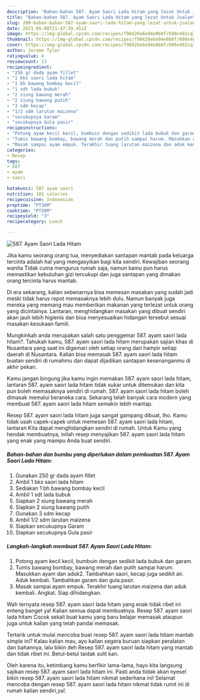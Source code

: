 ```yaml
---
description: "Bahan-bahan 587. Ayam Saori Lada Hitam yang lezat Untuk Jualan"
title: "Bahan-bahan 587. Ayam Saori Lada Hitam yang lezat Untuk Jualan"
slug: 200-bahan-bahan-587-ayam-saori-lada-hitam-yang-lezat-untuk-jualan
date: 2021-05-08T21:47:39.451Z
image: https://img-global.cpcdn.com/recipes/f98426e6e94e0b0f/680x482cq70/587-ayam-saori-lada-hitam-foto-resep-utama.jpg
thumbnail: https://img-global.cpcdn.com/recipes/f98426e6e94e0b0f/680x482cq70/587-ayam-saori-lada-hitam-foto-resep-utama.jpg
cover: https://img-global.cpcdn.com/recipes/f98426e6e94e0b0f/680x482cq70/587-ayam-saori-lada-hitam-foto-resep-utama.jpg
author: Jerome Tyler
ratingvalue: 4
reviewcount: 13
recipeingredient:
- "250 gr dada ayam fillet"
- "1 bks saori lada hitam"
- "1 bh bawang bombay kecil"
- "1 sdt lada bubuk"
- "2 siung bawang merah"
- "2 siung bawang putih"
- "3 sdm kecap"
- "1/2 sdm larutan maizena"
- "secukupnya Garam"
- "secukupnya Gula pasir"
recipeinstructions:
- "Potong ayam kecil kecil, bumbuin dengan sedikit lada bubuk dan garam."
- "Tumis bawang bombay, bawang merah dan putih sampai harum. Masukkan ayam dan aduk2. Tambahkan saori, kecap juga sedikit air. Aduk kembali. Tambahkan garam dan gula.pasir."
- "Masak sampai ayam empuk. Terakhir tuang larutan maizena dan aduk kembali. Angkat. Siap dihidangkan."
categories:
- Resep
tags:
- 587
- ayam
- saori

katakunci: 587 ayam saori 
nutrition: 101 calories
recipecuisine: Indonesian
preptime: "PT36M"
cooktime: "PT38M"
recipeyield: "3"
recipecategory: Lunch

---
```



![587. Ayam Saori Lada Hitam](https://img-global.cpcdn.com/recipes/f98426e6e94e0b0f/680x482cq70/587-ayam-saori-lada-hitam-foto-resep-utama.jpg)

Jika kamu seorang orang tua, menyediakan santapan mantab pada keluarga tercinta adalah hal yang mengasyikan bagi kita sendiri. Kewajiban seorang  wanita Tidak cuma mengurus rumah saja, namun kamu pun harus memastikan kebutuhan gizi tercukupi dan juga santapan yang dimakan orang tercinta harus mantab.

Di era  sekarang, kalian sebenarnya bisa memesan masakan yang sudah jadi meski tidak harus repot memasaknya lebih dulu. Namun banyak juga mereka yang memang mau memberikan makanan yang terlezat untuk orang yang dicintainya. Lantaran, menghidangkan masakan yang dibuat sendiri akan jauh lebih higienis dan bisa menyesuaikan hidangan tersebut sesuai masakan kesukaan famili. 



Mungkinkah anda merupakan salah satu penggemar 587. ayam saori lada hitam?. Tahukah kamu, 587. ayam saori lada hitam merupakan sajian khas di Nusantara yang saat ini digemari oleh setiap orang dari hampir setiap daerah di Nusantara. Kalian bisa memasak 587. ayam saori lada hitam buatan sendiri di rumahmu dan dapat dijadikan santapan kesenanganmu di akhir pekan.

Kamu jangan bingung jika kamu ingin memakan 587. ayam saori lada hitam, lantaran 587. ayam saori lada hitam tidak sukar untuk ditemukan dan kita pun boleh memasaknya sendiri di rumah. 587. ayam saori lada hitam boleh dimasak memalui beraneka cara. Sekarang telah banyak cara modern yang membuat 587. ayam saori lada hitam semakin lebih mantap.

Resep 587. ayam saori lada hitam juga sangat gampang dibuat, lho. Kamu tidak usah capek-capek untuk memesan 587. ayam saori lada hitam, lantaran Kita dapat menghidangkan sendiri di rumah. Untuk Kamu yang hendak membuatnya, inilah resep menyajikan 587. ayam saori lada hitam yang enak yang mampu Anda buat sendiri.

<!--inarticleads1-->

##### Bahan-bahan dan bumbu yang diperlukan dalam pembuatan 587. Ayam Saori Lada Hitam:

1. Gunakan 250 gr dada ayam fillet
1. Ambil 1 bks saori lada hitam
1. Sediakan 1 bh bawang bombay kecil
1. Ambil 1 sdt lada bubuk
1. Siapkan 2 siung bawang merah
1. Siapkan 2 siung bawang putih
1. Gunakan 3 sdm kecap
1. Ambil 1/2 sdm larutan maizena
1. Siapkan secukupnya Garam
1. Siapkan secukupnya Gula pasir




<!--inarticleads2-->

##### Langkah-langkah membuat 587. Ayam Saori Lada Hitam:

1. Potong ayam kecil kecil, bumbuin dengan sedikit lada bubuk dan garam.
1. Tumis bawang bombay, bawang merah dan putih sampai harum. Masukkan ayam dan aduk2. Tambahkan saori, kecap juga sedikit air. Aduk kembali. Tambahkan garam dan gula.pasir.
1. Masak sampai ayam empuk. Terakhir tuang larutan maizena dan aduk kembali. Angkat. Siap dihidangkan.




Wah ternyata resep 587. ayam saori lada hitam yang enak tidak ribet ini enteng banget ya! Kalian semua dapat membuatnya. Resep 587. ayam saori lada hitam Cocok sekali buat kamu yang baru belajar memasak ataupun juga untuk kalian yang telah pandai memasak.

Tertarik untuk mulai mencoba buat resep 587. ayam saori lada hitam mantab simple ini? Kalau kalian mau, ayo kalian segera buruan siapkan peralatan dan bahannya, lalu bikin deh Resep 587. ayam saori lada hitam yang mantab dan tidak ribet ini. Betul-betul taidak sulit kan. 

Oleh karena itu, ketimbang kamu berfikir lama-lama, hayo kita langsung sajikan resep 587. ayam saori lada hitam ini. Pasti anda tiidak akan nyesel bikin resep 587. ayam saori lada hitam nikmat sederhana ini! Selamat mencoba dengan resep 587. ayam saori lada hitam nikmat tidak rumit ini di rumah kalian sendiri,ya!.

